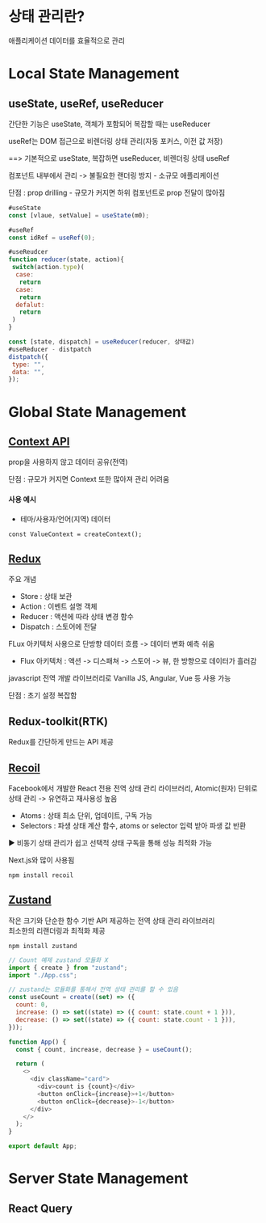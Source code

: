 
<h1>
 상태 관리란?
</h1>
 <p>
  애플리케이션 데이터를 효율적으로 관리<br>
 </p>


 <h1>Local State Management</h1>

 <h2>useState, useRef, useReducer</h2>
 <p>간단한 기능은 useState, 객체가 포함되어 복잡할 때는 useReducer</p>
 <p>useRef는 DOM 접근으로 비렌더링 상태 관리(자동 포커스, 이전 값 저장)</p>
 ==> 기본적으로 useState, 복잡하면 useReducer, 비렌더링 상태 useRef
 <p>컴포넌트 내부에서 관리 -> 불필요한 랜더링 방지 - 소규모 애플리케이션</p>
 <p>단점 : prop drilling - 규모가 커지면 하위 컴포넌트로 prop 전달이 많아짐</p>
 
```js
#useState
const [vlaue, setValue] = useState(m0);

#useRef
const idRef = useRef(0);

#useReudcer
function reducer(state, action){
 switch(action.type)(
  case:
   return
  case:
   return
  defalut:
   return
 )
}

const [state, dispatch] = useReducer(reducer, 상태값)
#useReducer - distpatch
distpatch({
 type: "",
 data: "",
});
```

 <h1>Global State Management</h1>
 <h2><a href="https://react.dev/learn/scaling-up-with-reducer-and-context">Context API</a></h2>
 <p>
  prop을 사용하지 않고 데이터 공유(전역)
 </p>
 <p>단점 : 규모가 커지면 Context 또한 많아져 관리 어려움</p>
  <h4>사용 예시</h4>
 <ul>
  <li>테마/사용자/언어(지역) 데이터</li>
 </ul>
 
```
const ValueContext = createContext();
```
 
 <h2><a href="https://ko.redux.js.org/introduction/getting-started">Redux</a></h2>
 <p>주요 개념</p>
 <ul>
  <li>Store : 상태 보관</li>
  <li>Action : 이벤트 설명 객체</li>
  <li>Reducer : 액션에 따라 상태 변경 함수 </li>
  <li>Dispatch : 스토어에 전달</li>
 </ul>
 <p>FLux 아키텍처 사용으로 단방향 데이터 흐름 -> 데이터 변화 예측 쉬움</p>
 <ul>
  <li>Flux 아키텍처 : 액션 -> 디스패쳐 -> 스토어 -> 뷰, 한 방향으로 데이터가 흘러감</li>
 </ul>
 <p>javascript 전역 개발 라이브러리로 Vanilla JS, Angular, Vue 등 사용 가능</p>
 <p>단점 : 초기 설정 복잡함</p>
 
 <h2>Redux-toolkit(RTK)</h2>
 <p>Redux를 간단하게 만드는 API 제공</p>

 <h2><a href="https://recoiljs.org/ko/">Recoil</a></h2>
 <p>Facebook에서 개발한 React 전용 전역 상태 관리 라이브러리, Atomic(원자) 단위로 상태 관리 -> 유연하고 재사용성 높음</p>
 <ul>
  <li>Atoms : 상태 최소 단위, 업데이트, 구독 가능</li>
  <li>Selectors : 파생 상태 계산 함수, atoms or selector 입력 받아 파생 값 반환</li>
 </ul>
 <p>▶ 비동기 상태 관리가 쉽고 선택적 상태 구독을 통해 성능 최적화 가능</p>
 <p>Next.js와 많이 사용됨</p>

```
npm install recoil
```
 
 
 <h2><a href="https://zustand-demo.pmnd.rs/">Zustand</a></h2>
 작은 크기와 단순한 함수 기반 API 제공하는 전역 상태 관리 라이브러리<br>
 최소한의 리랜더링과 최적화 제공

```
npm install zustand
```

```js
// Count 예제 zustand 모듈화 X
import { create } from "zustand";
import "./App.css";

// zustand는 모듈화를 통해서 전역 상태 관리를 할 수 있음
const useCount = create((set) => ({
  count: 0,
  increase: () => set((state) => ({ count: state.count + 1 })),
  decrease: () => set((state) => ({ count: state.count - 1 })),
}));

function App() {
  const { count, increase, decrease } = useCount();

  return (
    <>
      <div className="card">
        <div>count is {count}</div>
        <button onClick={increase}>+1</button>
        <button onClick={decrease}>-1</button>
      </div>
    </>
  );
}

export default App;
```

 <h1>Server State Management</h1>
 
 <h2>React Query</h2>

